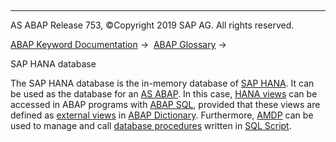   

* * *

AS ABAP Release 753, ©Copyright 2019 SAP AG. All rights reserved.

[ABAP Keyword Documentation](javascript:call_link\('abenabap.htm'\)) →  [ABAP Glossary](javascript:call_link\('abenabap_glossary.htm'\)) → 

SAP HANA database

The SAP HANA database is the in-memory database of [SAP HANA](javascript:call_link\('abenhana_glosry.htm'\) "Glossary Entry"). It can be used as the database for an [AS ABAP](javascript:call_link\('abensap_nw_abap_glosry.htm'\) "Glossary Entry"). In this case, [HANA views](javascript:call_link\('abenhana_view_glosry.htm'\) "Glossary Entry") can be accessed in ABAP programs with [ABAP SQL](javascript:call_link\('abenopen_sql_glosry.htm'\) "Glossary Entry"), provided that these views are defined as [external views](javascript:call_link\('abenexternal_view_glosry.htm'\) "Glossary Entry") in [ABAP Dictionary](javascript:call_link\('abenabap_dictionary_glosry.htm'\) "Glossary Entry"). Furthermore, [AMDP](javascript:call_link\('abenamdp_glosry.htm'\) "Glossary Entry") can be used to manage and call [database procedures](javascript:call_link\('abendatabase_procedure_glosry.htm'\) "Glossary Entry") written in [SQL Script](javascript:call_link\('abensql_script_glosry.htm'\) "Glossary Entry").